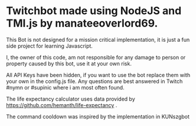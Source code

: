 # Twitchbot made using NodeJS and TMI.js by manateeoverlord69.
This Bot is not designed for a mission critical implementation, it is just a fun side project for learning Javascript.

I, the owner of this code, am not responsible for any damage to person or property caused by this bot, use it at your own risk.

All API Keys have been hidden, if you want to use the bot replace them with your own in the config.js file.
Any questions are best answered in Twitch #nymn or #supinic where i am most often found.

The life expectancy calculator uses data provided by https://github.com/hemanth/life-expectancy .

The command cooldown was inspired by the implementation in KUNszgbot
